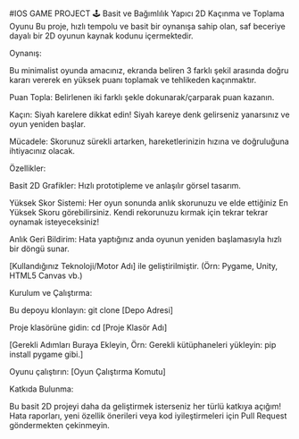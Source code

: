 #IOS GAME PROJECT
🕹️ Basit ve Bağımlılık Yapıcı 2D Kaçınma ve Toplama Oyunu
Bu proje, hızlı tempolu ve basit bir oynanışa sahip olan, saf beceriye dayalı bir 2D oyunun kaynak kodunu içermektedir.

Oynanış:

Bu minimalist oyunda amacınız, ekranda beliren 3 farklı şekil arasında doğru kararı vererek en yüksek puanı toplamak ve tehlikeden kaçınmaktır.

Puan Topla: Belirlenen iki farklı şekle dokunarak/çarparak puan kazanın.

Kaçın: Siyah karelere dikkat edin! Siyah kareye denk gelirseniz yanarsınız ve oyun yeniden başlar.

Mücadele: Skorunuz sürekli artarken, hareketlerinizin hızına ve doğruluğuna ihtiyacınız olacak.

Özellikler:

Basit 2D Grafikler: Hızlı prototipleme ve anlaşılır görsel tasarım.

Yüksek Skor Sistemi: Her oyun sonunda anlık skorunuzu ve elde ettiğiniz En Yüksek Skoru görebilirsiniz. Kendi rekorunuzu kırmak için tekrar tekrar oynamak isteyeceksiniz!

Anlık Geri Bildirim: Hata yaptığınız anda oyunun yeniden başlamasıyla hızlı bir döngü sunar.

[Kullandığınız Teknoloji/Motor Adı] ile geliştirilmiştir. (Örn: Pygame, Unity, HTML5 Canvas vb.)

Kurulum ve Çalıştırma:

Bu depoyu klonlayın: git clone [Depo Adresi]

Proje klasörüne gidin: cd [Proje Klasör Adı]

[Gerekli Adımları Buraya Ekleyin, Örn: Gerekli kütüphaneleri yükleyin: pip install pygame gibi.]

Oyunu çalıştırın: [Oyun Çalıştırma Komutu]

Katkıda Bulunma:

Bu basit 2D projeyi daha da geliştirmek isterseniz her türlü katkıya açığım! Hata raporları, yeni özellik önerileri veya kod iyileştirmeleri için Pull Request göndermekten çekinmeyin.
